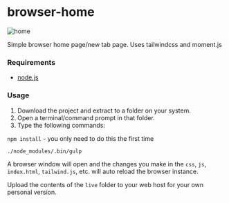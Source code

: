 # browser-home

![home](https://cdn.dribbble.com/users/2855/screenshots/5157095/attachments/1134257/home.png)

Simple browser home page/new tab page. Uses tailwindcss and moment.js

### Requirements

* [node.js](https://nodejs.org/)

### Usage

1. Download the project and extract to a folder on your system.
2. Open a terminal/command prompt in that folder.
3. Type the following commands:

`npm install` - you only need to do this the first time

`./node_modules/.bin/gulp`

A browser window will open and the changes you make in the `css`, `js`, `index.html`, `tailwind.js`, etc. will auto reload the browser instance.

Upload the contents of the `live` folder to your web host for your own personal version.
